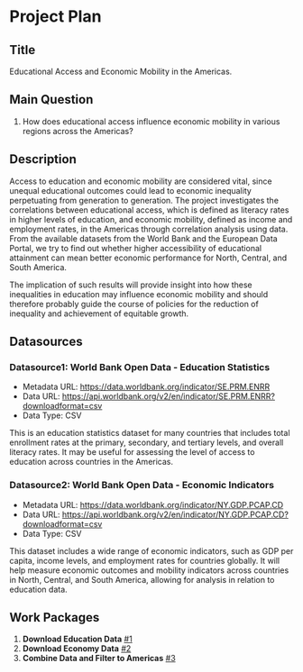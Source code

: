 # Project Plan

## Title
<!-- Give your project a short title. -->
Educational Access and Economic Mobility in the Americas.

## Main Question

<!-- Think about one main question you want to answer based on the data. -->
1. How does educational access influence economic mobility in various regions across the Americas?

## Description

<!-- Describe your data science project in max. 200 words. Consider writing about why and how you attempt it. -->
Access to education and economic mobility are considered vital, since unequal educational outcomes could lead to economic inequality perpetuating from generation to generation. The project investigates the correlations between educational access, which is defined as literacy rates in higher levels of education, and economic mobility, defined as income and employment rates, in the Americas through correlation analysis using data. From the available datasets from the World Bank and the European Data Portal, we try to find out whether higher accessibility of educational attainment can mean better economic performance for North, Central, and South America.

The implication of such results will provide insight into how these inequalities in education may influence economic mobility and should therefore probably guide the course of policies for the reduction of inequality and achievement of equitable growth.

## Datasources

<!-- Describe each datasources you plan to use in a section. Use the prefic "DatasourceX" where X is the id of the datasource. -->

### Datasource1: World Bank Open Data - Education Statistics
* Metadata URL: https://data.worldbank.org/indicator/SE.PRM.ENRR
* Data URL: https://api.worldbank.org/v2/en/indicator/SE.PRM.ENRR?downloadformat=csv
* Data Type: CSV

This is an education statistics dataset for many countries that includes total enrollment rates at the primary, secondary, and tertiary levels, and overall literacy rates. It may be useful for assessing the level of access to education across countries in the Americas.

### Datasource2: World Bank Open Data - Economic Indicators
* Metadata URL: https://data.worldbank.org/indicator/NY.GDP.PCAP.CD
* Data URL: https://api.worldbank.org/v2/en/indicator/NY.GDP.PCAP.CD?downloadformat=csv
* Data Type: CSV

This dataset includes a wide range of economic indicators, such as GDP per capita, income levels, and employment rates for countries globally. It will help measure economic outcomes and mobility indicators across countries in North, Central, and South America, allowing for analysis in relation to education data.

## Work Packages

<!-- List of work packages ordered sequentially, each pointing to an issue with more details. -->

1. **Download Education Data** [#1][i1]
2. **Download Economy Data** [#2][i2]
3. **Combine Data and Filter to Americas** [#3][i3]

[i1]: https://github.com/rifaaath/made-template/issues/1
[i2]: https://github.com/rifaaath/made-template/issues/2
[i3]: https://github.com/rifaaath/made-template/issues/3